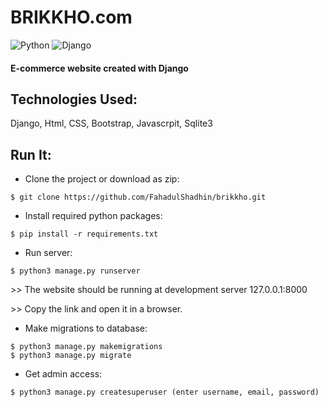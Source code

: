 # BRIKKHO.com
![Python](https://img.shields.io/badge/python-3670A0?style=for-the-badge&logo=python&logoColor=ffdd54)
![Django](https://img.shields.io/badge/django-%23092E20.svg?style=for-the-badge&logo=django&logoColor=white)

#### E-commerce website created with Django

<!-- ## Database Model:
<img src="erDiagram/ermodel.jpg"> -->

## Technologies Used:
 Django, Html, CSS, Bootstrap, Javascrpit, Sqlite3

## Run It:
* Clone the project or download as zip:
```
$ git clone https://github.com/FahadulShadhin/brikkho.git
```

* Install required python packages:
```
$ pip install -r requirements.txt
```

* Run server:
```
$ python3 manage.py runserver
```

<p>>> The website should be running at development server 127.0.0.1:8000</p>
<p>>> Copy the link and open it in a browser.</p>

* Make migrations to database:
```
$ python3 manage.py makemigrations
$ python3 manage.py migrate
```
* Get admin access:
```
$ python3 manage.py createsuperuser (enter username, email, password)
```
